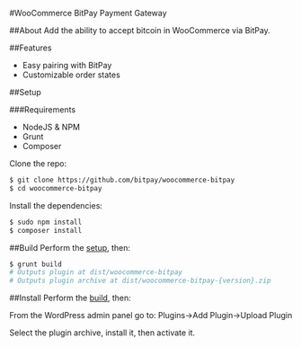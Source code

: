 #WooCommerce BitPay Payment Gateway

##About
Add the ability to accept bitcoin in WooCommerce via BitPay.

##Features

 * Easy pairing with BitPay
 * Customizable order states

##Setup

###Requirements
 * NodeJS & NPM
 * Grunt
 * Composer
 
Clone the repo:
```bash
$ git clone https://github.com/bitpay/woocommerce-bitpay
$ cd woocommerce-bitpay
```
Install the dependencies:
```bash
$ sudo npm install
$ composer install
```
##Build
Perform the [setup](#Setup), then:
```bash
$ grunt build
# Outputs plugin at dist/woocommerce-bitpay
# Outputs plugin archive at dist/woocommerce-bitpay-{version}.zip
```

##Install
Perform the [build](#Build), then:

From the WordPress admin panel go to:
Plugins->Add Plugin->Upload Plugin

Select the plugin archive, install it, then activate it.